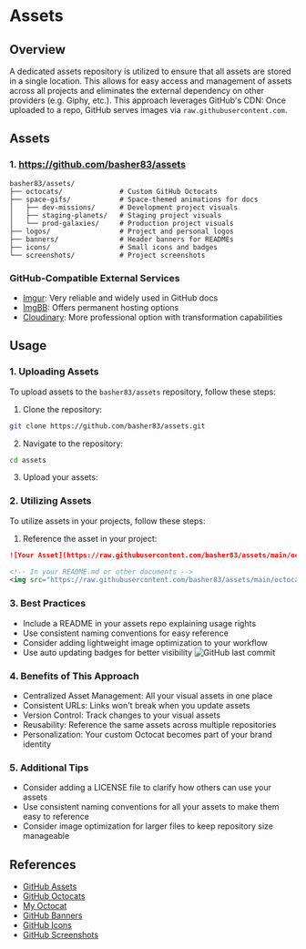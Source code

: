 # Assets

## Overview

A dedicated assets repository is utilized to ensure that all assets are stored in a single location. This allows for easy access and management of assets across all projects and eliminates the external dependency on other providers (e.g. Giphy, etc.). This approach leverages GitHub's CDN: Once uploaded to a repo, GitHub serves images via `raw.githubusercontent.com`.

## Assets

### 1. https://github.com/basher83/assets

```plaintext
basher83/assets/
├── octocats/              # Custom GitHub Octocats
├── space-gifs/            # Space-themed animations for docs
│   ├── dev-missions/      # Development project visuals
│   ├── staging-planets/   # Staging project visuals
│   └── prod-galaxies/     # Production project visuals
├── logos/                 # Project and personal logos
├── banners/               # Header banners for READMEs
├── icons/                 # Small icons and badges
└── screenshots/           # Project screenshots
```

### GitHub-Compatible External Services

- [Imgur](https://imgur.com/): Very reliable and widely used in GitHub docs
- [ImgBB](https://imgbb.com/): Offers permanent hosting options
- [Cloudinary](https://cloudinary.com/): More professional option with transformation capabilities

## Usage

### 1. Uploading Assets

To upload assets to the `basher83/assets` repository, follow these steps:

1. Clone the repository:

```bash
git clone https://github.com/basher83/assets.git
```

2. Navigate to the repository:

```bash
cd assets
```

3. Upload your assets:

### 2. Utilizing Assets

To utilize assets in your projects, follow these steps:

1. Reference the asset in your project:

```markdown
![Your Asset](https://raw.githubusercontent.com/basher83/assets/main/octocats/your-octocat.png)
```

```markdown
<!-- In your README.md or other documents -->
<img src="https://raw.githubusercontent.com/basher83/assets/main/octocats/main-profile-octocat.png" width="200" alt="My Custom Octocat">
```

### 3. Best Practices

- Include a README in your assets repo explaining usage rights
- Use consistent naming conventions for easy reference
- Consider adding lightweight image optimization to your workflow
- Use auto updating badges for better visibility ![GitHub last commit](https://img.shields.io/github/last-commit/basher83/docs?path=flight-manuals%2Fgitops%2Fassets.md)

### 4. Benefits of This Approach

- Centralized Asset Management: All your visual assets in one place
- Consistent URLs: Links won't break when you update assets
- Version Control: Track changes to your visual assets
- Reusability: Reference the same assets across multiple repositories
- Personalization: Your custom Octocat becomes part of your brand identity

### 5. Additional Tips

- Consider adding a LICENSE file to clarify how others can use your assets
- Use consistent naming conventions for all your assets to make them easy to reference
- Consider image optimization for larger files to keep repository size manageable

## References

- [GitHub Assets](https://docs.github.com/en/assets)
- [GitHub Octocats](https://octodex.github.com/)
- [My Octocat](https://myoctocat.com/)
- [GitHub Banners](https://github.com/logos)
- [GitHub Icons](https://github.com/logos)
- [GitHub Screenshots](https://github.com/logos)
